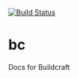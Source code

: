 [![Build Status](https://travis-ci.org/ModDocs/bc.svg?branch=master)](https://travis-ci.org/ModDocs/bc)
# bc
Docs for Buildcraft
